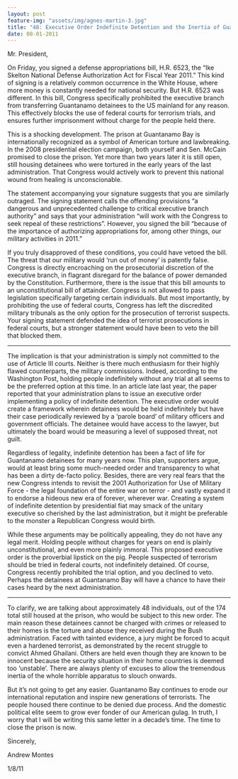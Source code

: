 ```yaml
---
layout: post
feature-img: "assets/img/agnes-martin-3.jpg"
title: "48: Executive Order Indefinite Detention and the Inertia of Guantanamo Bay "
date: 08-01-2011
---
```

Mr. President,

On Friday, you signed a defense appropriations bill, H.R. 6523, the “Ike Skelton National Defense Authorization Act for Fiscal Year 2011.” This kind of signing is a relatively common occurrence in the White House, where more money is constantly needed for national security. But H.R. 6523 was different. In this bill, Congress specifically prohibited the executive branch from transferring Guantanamo detainees to the US mainland for any reason. This effectively blocks the use of federal courts for terrorism trials, and ensures further imprisonment without charge for the people held there.

This is a shocking development. The prison at Guantanamo Bay is internationally recognized as a symbol of American torture and lawbreaking. In the 2008 presidential election campaign, both yourself and Sen. McCain promised to close the prison. Yet more than two years later it is still open, still housing detainees who were tortured in the early years of the last administration. That Congress would actively work to prevent this national wound from healing is unconscionable.

The statement accompanying your signature suggests that you are similarly outraged. The signing statement calls the offending provisions “a dangerous and unprecedented challenge to critical executive branch authority” and says that your administration “will work with the Congress to seek repeal of these restrictions”. However, you signed the bill “because of the importance of authorizing appropriations for, among other things, our military activities in 2011.”

If you truly disapproved of these conditions, you could have vetoed the bill. The threat that our military would ‘run out of money’ is patently false. Congress is directly encroaching on the prosecutorial discretion of the executive branch, in flagrant disregard for the balance of power demanded by the Constitution. Furthermore, there is the issue that this bill amounts to an unconstitutional bill of attainder. Congress is not allowed to pass legislation specifically targeting certain individuals. But most importantly, by prohibiting the use of federal courts, Congress has left the discredited military tribunals as the only option for the prosecution of terrorist suspects. Your signing statement defended the idea of terrorist prosecutions in federal courts, but a stronger statement would have been to veto the bill that blocked them.

* * *

The implication is that your administration is simply not committed to the use of Article III courts. Neither is there much enthusiasm for their highly flawed counterparts, the military commissions. Indeed, according to the Washington Post, holding people indefinitely without any trial at all seems to be the preferred option at this time. In an article late last year, the paper reported that your administration plans to issue an executive order implementing a policy of indefinite detention. The executive order would create a framework wherein detainees would be held indefinitely but have their case periodically reviewed by a ‘parole board’ of military officers and government officials. The detainee would have access to the lawyer, but ultimately the board would be measuring a level of supposed threat, not guilt.

Regardless of legality, indefinite detention has been a fact of life for Guantanamo detainees for many years now. This plan, supporters argue, would at least bring some much-needed order and transparency to what has been a dirty de-facto policy. Besides, there are very real fears that the new Congress intends to revisit the 2001 Authorization for Use of Military Force - the legal foundation of the entire war on terror - and vastly expand it to endorse a hideous new era of forever, wherever war. Creating a system of indefinite detention by presidential fiat may smack of the unitary executive so cherished by the last administration, but it might be preferable to the monster a Republican Congress would birth.

While these arguments may be politically appealing, they do not have any legal merit. Holding people without charges for years on end is plainly unconstitutional, and even more plainly immoral. This proposed executive order is the proverbial lipstick on the pig. People suspected of terrorism should be tried in federal courts, not indefinitely detained. Of course, Congress recently prohibited the trial option, and you declined to veto. Perhaps the detainees at Guantanamo Bay will have a chance to have their cases heard by the next administration.

* * *

To clarify, we are talking about approximately 48 individuals, out of the 174 total still housed at the prison, who would be subject to this new order. The main reason these detainees cannot be charged with crimes or released to their homes is the torture and abuse they received during the Bush administration. Faced with tainted evidence, a jury might be forced to acquit even a hardened terrorist, as demonstrated by the recent struggle to convict Ahmed Ghailani. Others are held even though they are known to be innocent because the security situation in their home countries is deemed too ‘unstable’. There are always plenty of excuses to allow the tremendous inertia of the whole horrible apparatus to slouch onwards.

But it’s not going to get any easier. Guantanamo Bay continues to erode our international reputation and inspire new generations of terrorists. The people housed there continue to be denied due process. And the domestic political elite seem to grow ever fonder of our American gulag. In truth, I worry that I will be writing this same letter in a decade’s time. The time to close the prison is now.

Sincerely, 

Andrew Montes

1/8/11
 
 
 